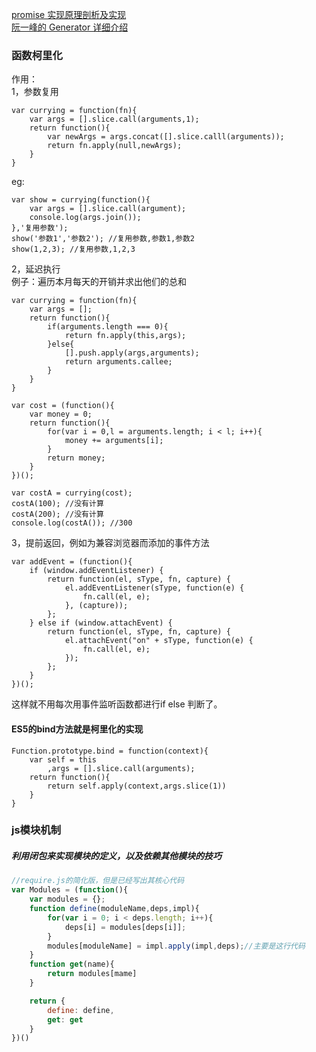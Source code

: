 [promise 实现原理剖析及实现](https://github.com/xieranmaya/blog/issues/3)  
[阮一峰的 Generator 详细介绍](http://es6.ruanyifeng.com/#docs/generator-async)
### 函数柯里化
作用：  
1，参数复用  
```
var currying = function(fn){
	var args = [].slice.call(arguments,1);
	return function(){
		var newArgs = args.concat([].slice.calll(arguments));
		return fn.apply(null,newArgs);
	} 
}
```

eg: 
``` 
var show = currying(function(){
	var args = [].slice.call(argument);
	console.log(args.join());
},'复用参数');
show('参数1','参数2'); //复用参数,参数1,参数2
show(1,2,3); //复用参数,1,2,3
```
2，延迟执行  
例子：遍历本月每天的开销并求出他们的总和  
```
var currying = function(fn){
	var args = [];
	return function(){
		if(arguments.length === 0){
			return fn.apply(this,args);
		}else{
			[].push.apply(args,arguments);
			return arguments.callee;
		}
	}
}
```
```
var cost = (function(){
	var money = 0;
	return function(){
		for(var i = 0,l = arguments.length; i < l; i++){
			money += arguments[i];
		}
		return money;
	}
})();
```
```
var costA = currying(cost);
costA(100); //没有计算
costA(200); //没有计算
console.log(costA()); //300
```
3，提前返回，例如为兼容浏览器而添加的事件方法  
```
var addEvent = (function(){
    if (window.addEventListener) {
        return function(el, sType, fn, capture) {
            el.addEventListener(sType, function(e) {
                fn.call(el, e);
            }, (capture));
        };
    } else if (window.attachEvent) {
        return function(el, sType, fn, capture) {
            el.attachEvent("on" + sType, function(e) {
                fn.call(el, e);
            });
        };
    }
})();
```
这样就不用每次用事件监听函数都进行if else 判断了。  
#### ES5的bind方法就是柯里化的实现  
```
Function.prototype.bind = function(context){
	var self = this
		,args = [].slice.call(arguments);
	return function(){
		return self.apply(context,args.slice(1))
	}
}
```
### js模块机制

##### 利用闭包来实现模块的定义，以及依赖其他模块的技巧

```javascript
//require.js的简化版，但是已经写出其核心代码
var Modules = (function(){
	var modules = {};
	function define(moduleName,deps,impl){
		for(var i = 0; i < deps.length; i++){
			deps[i] = modules[deps[i]];
		}
		modules[moduleName] = impl.apply(impl,deps);//主要是这行代码
	}
	function get(name){
		return modules[mame]
	}

	return {
		define: define,
		get: get
	}
})()

```
